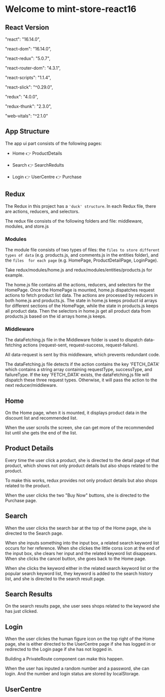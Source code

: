 # Welcome to mint-store-react16

## React Version

"react": "16.14.0",

"react-dom": "16.14.0",

"react-redux": "5.0.7",

"react-router-dom": "4.3.1",

"react-scripts": "1.1.4",

"react-slick": "^0.29.0",

"redux": "4.0.0",

"redux-thunk": "2.3.0",

"web-vitals": "^2.1.0"

## App Structure

The app ui part consists of the following pages:

- Home 👉 ProductDetails

- Search 👉 SearchRedults

- Login 👉 UserCentre 👉 Purchase

## Redux

The Redux in this project has a `'duck' structure`. In each Redux file, there are actions, reducers, and selectors.

The redux file consists of the following folders and file: middleware, modules, and store.js

### Modules

The module file consists of two types of files: the `files to store different types of data` (e.g. products.js, and comments.js in the entities folder), and the `files  for each page` (e.g. HomePage, ProductDetailPage, LoginPage).

Take redux/modules/home.js and redux/modules/entities/products.js for example.

The home.js file contains all the actions, reducers, and selectors for the HomePage. Once the HomePage is mounted, home.js dispatches request actions to fetch product list data. The actions are processed by reducers in both home.js and products.js. The state in home.js keeps product id arrays for different sections of the HomePage, while the state in products.js keeps all product data. Then the selectors in home.js get all product data from products.js based on the id arrays home.js keeps.

### Middleware

The dataFetching.js file in the Middleware folder is used to dispatch data-fetching actions (request-sent, request-success, request-failure).

All data-request is sent by this middleware, which prevents redundant code.

The dataFetching.js file detects if the action contains the key 'FETCH_DATA' which contains a string array containing requestType, successType, and failureType. If the key 'FETCH_DATA' exists, the dataFetching.js file will dispatch these three request types. Otherwise, it will pass the action to the next reducer/middleware.

## Home

On the Home page, when it is mounted, it displays product data in the discount list and recommended list.

When the user scrolls the screen, she can get more of the recommended list until she gets the end of the list.

## Product Details

Every time the user click a product, she is directed to the detail page of that product, which shows not only product details but also shops related to the product.

To make this works, redux provides not only product details but also shops related to the product.

When the user clicks the two "Buy Now" buttons, she is directed to the Purchase page.

## Search

When the user clicks the search bar at the top of the Home page, she is directed to the Search page.

When she inputs something into the input box, a related search keyword list occurs for her reference. When she clickes the little corss icon at the end of the input box, she clears her input and the related keyword list disappears. When she clicks the cancel button, she goes back to the Home page.

When she clicks the keyword either in the related search keyword list or the popular search keyword list, they keyword is added to the search history list, and she is directed to the search result page.

## Search Results

On the search results page, she user sees shops related to the keyword she has just clicked.

## Login

When the user clickes the human figure icon on the top right of the Home page, she is either directed to the UserCentre page if she has logged in or redirected to the Login page if she has not logged in.

Building a PrivateRoute component can make this happen.

When the user has inputed a random number and a password, she can login. And the number and login status are stored by localStorage.

## UserCentre
